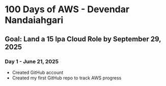 # 100 Days of AWS - Devendar Nandaiahgari

## Goal: Land a 15 lpa Cloud Role by September 29, 2025

### Day 1 - June 21, 2025

- Created GitHub account
- Created my first GitHub repo to track AWS progress
